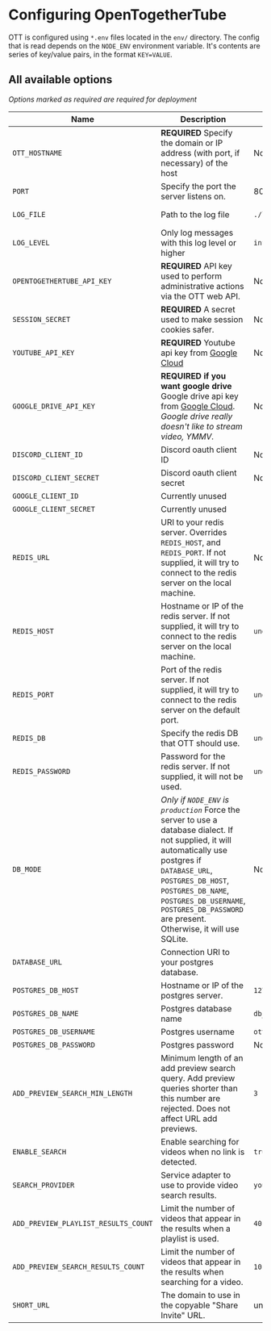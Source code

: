 # Configuring OpenTogetherTube

OTT is configured using `*.env` files located in the `env/` directory. The config that is read depends on the `NODE_ENV` environment variable. It's contents are series of key/value pairs, in the format `KEY=VALUE`.

## All available options

*Options marked as required are required for deployment*

| Name | Description | Default | Expected Values |
|-|-|-|-|
| `OTT_HOSTNAME` | **REQUIRED** Specify the domain or IP address (with port, if necessary) of the host | None | `localhost:8080`, `opentogethertube.com` |
| `PORT` | Specify the port the server listens on. | 8080 | 1-65535 |
| `LOG_FILE` | Path to the log file | `./logs/ott.log` | Any valid, writable path to a file.
| `LOG_LEVEL` | Only log messages with this log level or higher | `info` | `silly`, `debug`, `info`, `warn`, `error`
| `OPENTOGETHERTUBE_API_KEY` | **REQUIRED** API key used to perform administrative actions via the OTT web API. | None | Any alpha-numeric string >= 40 characters
| `SESSION_SECRET` | **REQUIRED** A secret used to make session cookies safer. | None | Any alpha-numeric string >= 80 characters
| `YOUTUBE_API_KEY` | **REQUIRED** Youtube api key from [Google Cloud](https://console.cloud.google.com) | None | A Youtube API key
| `GOOGLE_DRIVE_API_KEY` | **REQUIRED if you want google drive** Google drive api key from [Google Cloud](https://console.cloud.google.com). *Google drive really doesn't like to stream video, YMMV.* | None | A Google Drive API key
| `DISCORD_CLIENT_ID` | Discord oauth client ID | None
| `DISCORD_CLIENT_SECRET` | Discord oauth client secret | None
| `GOOGLE_CLIENT_ID` | Currently unused
| `GOOGLE_CLIENT_SECRET` | Currently unused
| `REDIS_URL` | URI to your redis server. Overrides `REDIS_HOST`, and `REDIS_PORT`. If not supplied, it will try to connect to the redis server on the local machine. | None |
| `REDIS_HOST` | Hostname or IP of the redis server. If not supplied, it will try to connect to the redis server on the local machine. | `undefined` | Hostname or IP
| `REDIS_PORT` | Port of the redis server. If not supplied, it will try to connect to the redis server on the default port. | `undefined` | 1-65535
| `REDIS_DB` | Specify the redis DB that OTT should use. | `undefined` |
| `REDIS_PASSWORD` | Password for the redis server. If not supplied, it will not be used. | `undefined` | string
| `DB_MODE` | *Only if `NODE_ENV` is `production`* Force the server to use a database dialect. If not supplied, it will automatically use postgres if `DATABASE_URL`, `POSTGRES_DB_HOST`, `POSTGRES_DB_NAME`, `POSTGRES_DB_USERNAME`, `POSTGRES_DB_PASSWORD` are present. Otherwise, it will use SQLite. | None | `sqlite`, `postgres`
| `DATABASE_URL` | Connection URI to your postgres database. |
| `POSTGRES_DB_HOST` | Hostname or IP of the postgres server. | `127.0.0.1` | Hostname or IP
| `POSTGRES_DB_NAME` | Postgres database name | `db_opentogethertube_prod` | string
| `POSTGRES_DB_USERNAME` | Postgres username | `ott` | string
| `POSTGRES_DB_PASSWORD` | Postgres password | None | string
| `ADD_PREVIEW_SEARCH_MIN_LENGTH` | Minimum length of an add preview search query. Add preview queries shorter than this number are rejected. Does not affect URL add previews. | `3` | Integer >= 0
| `ENABLE_SEARCH` | Enable searching for videos when no link is detected. | `true` | boolean
| `SEARCH_PROVIDER` | Service adapter to use to provide video search results. | `youtube` | `youtube`
| `ADD_PREVIEW_PLAYLIST_RESULTS_COUNT` | Limit the number of videos that appear in the results when a playlist is used. | `40` | Integer >= 0
| `ADD_PREVIEW_SEARCH_RESULTS_COUNT` | Limit the number of videos that appear in the results when searching for a video. | `10` | Integer >= 0
| `SHORT_URL` | The domain to use in the copyable "Share Invite" URL. | undefined | `string` |
